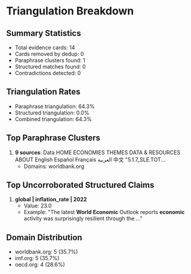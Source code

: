 # Triangulation Breakdown

## Summary Statistics
- Total evidence cards: 14
- Cards removed by dedup: 0
- Paraphrase clusters found: 1
- Structured matches found: 0
- Contradictions detected: 0

## Triangulation Rates
- Paraphrase triangulation: 64.3%
- Structured triangulation: 0.0%
- Combined triangulation: 64.3%

## Top Paraphrase Clusters
1. **9 sources**: Data
HOME
ECONOMIES
THEMES
DATA & RESOURCES
ABOUT
English
Español
Français
العربية
中文
"5.1.7_SLE.TOT...
   - Domains: worldbank.org

## Top Uncorroborated Structured Claims
1. **global | inflation_rate | 2022**
   - Value: 23.0
   - Example: "The latest <strong>World</strong> <strong>Economic</strong> Outlook reports <strong>economic</strong> activity was surprisingly resilient through the ..."

## Domain Distribution
- worldbank.org: 5 (35.7%)
- imf.org: 5 (35.7%)
- oecd.org: 4 (28.6%)